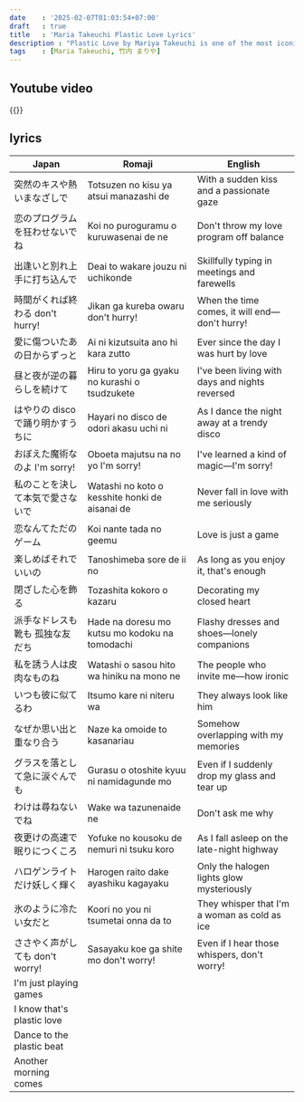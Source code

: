 ```yaml
---
date    : '2025-02-07T01:03:54+07:00'
draft   : true
title   : 'Maria Takeuchi Plastic Love Lyrics'
description : "Plastic Love by Mariya Takeuchi is one of the most iconic city pop songs of all time. Released in 1984 as part of her album Variety, the song blends smooth jazz, soft rock, and nostalgic melodies, creating a dreamy and melancholic atmosphere. Its lyrics tell the story of a woman reminiscing about a past love that felt real but was ultimately fleeting—just like plastic love. Over the years, the song has gained worldwide recognition, especially through YouTube, becoming a symbol of the city pop revival and Japanese 80s aesthetics"
tags    : [Maria Takeuchi, 竹内 まりや]
---
```


## Youtube video
{{<youtube T_lC2O1oIew>}}

## lyrics
|Japan|Romaji|English
|-|-|-
| 突然のキスや熱いまなざしで | Totsuzen no kisu ya atsui manazashi de | With a sudden kiss and a passionate gaze
| 恋のプログラムを狂わせないでね | Koi no puroguramu o kuruwasenai de ne | Don't throw my love program off balance
| 出逢いと別れ上手に打ち込んで | Deai to wakare jouzu ni uchikonde | Skillfully typing in meetings and farewells
| 時間がくれば終わる don't hurry! | Jikan ga kureba owaru don't hurry! | When the time comes, it will end—don't hurry!
| 愛に傷ついたあの日からずっと | Ai ni kizutsuita ano hi kara zutto | Ever since the day I was hurt by love
| 昼と夜が逆の暮らしを続けて | Hiru to yoru ga gyaku no kurashi o tsudzukete | I've been living with days and nights reversed
| はやりの disco で踊り明かすうちに | Hayari no disco de odori akasu uchi ni | As I dance the night away at a trendy disco
| おぼえた魔術なのよ I'm sorry! | Oboeta majutsu na no yo I'm sorry! | I've learned a kind of magic—I'm sorry!
| 私のことを決して本気で愛さないで | Watashi no koto o kesshite honki de aisanai de | Never fall in love with me seriously
| 恋なんてただのゲーム | Koi nante tada no geemu | Love is just a game
| 楽しめばそれでいいの | Tanoshimeba sore de ii no | As long as you enjoy it, that's enough
| 閉ざした心を飾る | Tozashita kokoro o kazaru | Decorating my closed heart
| 派手なドレスも靴も 孤独な友だち | Hade na doresu mo kutsu mo kodoku na tomodachi | Flashy dresses and shoes—lonely companions
| 私を誘う人は皮肉なものね | Watashi o sasou hito wa hiniku na mono ne | The people who invite me—how ironic
| いつも彼に似てるわ | Itsumo kare ni niteru wa | They always look like him
| なぜか思い出と重なり合う | Naze ka omoide to kasanariau | Somehow overlapping with my memories
| グラスを落として急に涙ぐんでも | Gurasu o otoshite kyuu ni namidagunde mo | Even if I suddenly drop my glass and tear up
| わけは尋ねないでね | Wake wa tazunenaide ne | Don't ask me why
| 夜更けの高速で眠りにつくころ | Yofuke no kousoku de nemuri ni tsuku koro | As I fall asleep on the late-night highway
| ハロゲンライトだけ妖しく輝く | Harogen raito dake ayashiku kagayaku | Only the halogen lights glow mysteriously
| 氷のように冷たい女だと | Koori no you ni tsumetai onna da to | They whisper that I'm a woman as cold as ice
| ささやく声がしても don't worry! | Sasayaku koe ga shite mo don't worry! | Even if I hear those whispers, don't worry!
| I'm just playing games
| I know that's plastic love
| Dance to the plastic beat
| Another morning comes